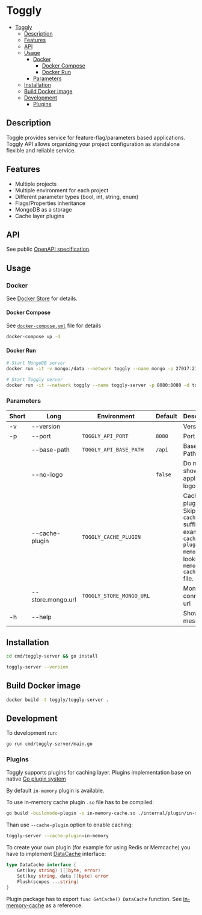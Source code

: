 # Toggly

- [Toggly](#toggly)
  - [Description](#description)
  - [Features](#features)
  - [API](#api)
  - [Usage](#usage)
    - [Docker](#docker)
      - [Docker Compose](#docker-compose)
      - [Docker Run](#docker-run)
    - [Parameters](#parameters)
  - [Installation](#installation)
  - [Build Docker image](#build-docker-image)
  - [Development](#development)
    - [Plugins](#plugins)

## Description

Toggle provides service for feature-flag/parameters based applications.
Toggly API allows organizing your project configuration as standalone flexible and reliable service.

## Features

- Multiple projects
- Multiple environment for each project
- Different parameter types (bool, int, string, enum)
- Flags/Properties inheritance
- MongoDB as a storage
- Cache layer plugins

## API

See public [OpenAPI specification](https://app.swaggerhub.com/apis-docs/Toggly/Core/1.0.0).

## Usage

### Docker

See [Docker Store](https://store.docker.com/community/images/toggly/toggly-server) for details.

#### Docker Compose

See [`docker-compose.yml`](docker-compose.yml) file for details

```bash
docker-compose up -d
```

#### Docker Run

```bash
# Start MongoDB server
docker run -it -v mongo:/data --network toggly --name mongo -p 27017:27017 -d mongo

# Start Toggly server
docker run -it --network toggly --name toggly-server -p 8080:8080 -d toggly/toggly-server --store.mongo.url=mongodb://mongo:27017/toggly
```

### Parameters

| Short | Long              | Environment              | Default | Description                                                                                                                |
| ----- | ----------------- | ------------------------ | ------- | -------------------------------------------------------------------------------------------------------------------------- |
| -v    | --version         |                          |         | Version                                                                                                                    |
| -p    | --port            | `TOGGLY_API_PORT`        | `8080`  | Port                                                                                                                       |
|       | --base-path       | `TOGGLY_API_BASE_PATH`   | `/api`  | Base API Path                                                                                                              |
|       | --no-logo         |                          | `false` | Do not show application logo                                                                                               |
|       | --cache-plugin    | `TOGGLY_CACHE_PLUGIN`    |         | Cache plugin file. Skip `-cache.so` suffix. For example: `--cache-plugin=in-memory` will lookup `in-memory-cache.so` file. |
|       | --store.mongo.url | `TOGGLY_STORE_MONGO_URL` |         | Mongo connection url                                                                                                       |
| -h    | --help            |                          |         | Show help message                                                                                                          |

## Installation

```bash
cd cmd/toggly-server && go install
```

```bash
toggly-server --version
```

## Build Docker image

```bash
docker build -t toggly/toggly-server .
```

## Development

To development run:

```bash
go run cmd/toggly-server/main.go
```

### Plugins

Toggly supports plugins for caching layer. Plugins implementation base on native [Go plugin system](https://golang.org/pkg/plugin/)

By default `in-memory` plugin is available.

To use in-memory cache plugin `.so` file has to be compiled:

```bash
go build -buildmode=plugin -o in-memory-cache.so ./internal/plugin/in-memory-cache/cache.go
```

Than use `--cache-plugin` option to enable caching:

```bash
toggly-server --cache-plugin=in-memory
```

To create your own plugin (for example for using Redis or Memcache) you have to implement [DataCache](internal/pkg/cache/cache.go) interface:

```go
type DataCache interface {
	Get(key string) ([]byte, error)
	Set(key string, data []byte) error
	Flush(scopes ...string)
}
```

Plugin package has to export `func GetCache() DataCache` function. See [in-memory-cache](internal/plugin/in-memory-cache/cache.go) as a reference.
